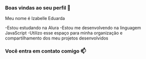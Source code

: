 ### Boas vindas ao seu perfil 💙

Meu nome é Izabelle Eduarda

-Estou estudando na Alura
-Estou me desenvolvendo na linguagem JavaScript
-Utilizo esse espaço para minha organização e compartilhamento dos meu projetos desenvolvidos

### Você entra em contato comigo 📫
